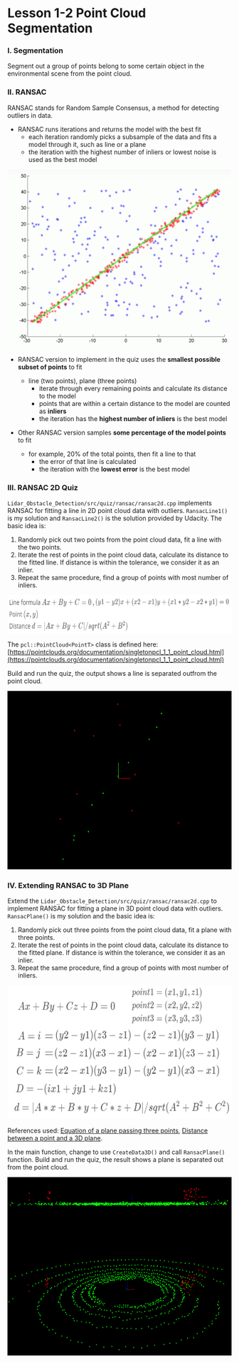 # Lesson 1-2 Point Cloud Segmentation

### I. Segmentation

Segment out a group of points belong to some certain object in the environmental scene from the point cloud.

### II. RANSAC

RANSAC stands for Random Sample Consensus, a method for detecting outliers in data.

- RANSAC runs iterations and returns the model with the best fit
    * each iteration randomly picks a subsample of the data and fits a model through it, such as line or a plane
    * the iteration with the highest number of inliers or lowest noise is used as the best model

<img src="media/ransac-line-model.png" width="800" height="400" />

- RANSAC version to implement in the quiz uses the **smallest possible subset of points** to fit
    * line (two points), plane (three points)
        + iterate through every remaining points and calculate its distance to the model
        + points that are within a certain distance to the model are counted as **inliers**
        + the iteration has the **highest number of inliers** is the best model

- Other RANSAC version samples **some percentage of the model points** to fit
    * for example, 20% of the total points, then fit a line to that
        + the error of that line is calculated
        + the iteration with the **lowest error** is the best model

### III. RANSAC 2D Quiz

`Lidar_Obstacle_Detection/src/quiz/ransac/ransac2d.cpp` implements RANSAC for fitting a line in 2D point cloud data with outliers. `RansacLine1()` is my solution and `RansacLine2()` is the solution provided by Udacity. The basic idea is:

1. Randomly pick out two points from the point cloud data, fit a line with the two points.
2. Iterate the rest of points in the point cloud data, calculate its distance to the fitted line. If distance is within the tolerance, we consider it as an inlier.
3. Repeat the same procedure, find a group of points with most number of inliers.

<img src="media/line-fitting-formula.JPG" width="600" height="85" />

The `pcl::PointCloud<PointT>` class is defined here: [https://pointclouds.org/documentation/singletonpcl_1_1_point_cloud.html](https://pointclouds.org/documentation/singletonpcl_1_1_point_cloud.html)

Build and run the quiz, the output shows a line is separated outfrom the point cloud.

<img src="media/ransac2d-quiz.png" width="800" height="400" />

### IV. Extending RANSAC to 3D Plane

Extend the `Lidar_Obstacle_Detection/src/quiz/ransac/ransac2d.cpp` to implement RANSAC for fitting a plane in 3D point cloud data with outliers. `RansacPlane()` is my solution and the basic idea is:

1. Randomly pick out three points from the point cloud data, fit a plane with three points.
2. Iterate the rest of points in the point cloud data, calculate its distance to the fitted plane. If distance is within the tolerance, we consider it as an inlier.
3. Repeat the same procedure, find a group of points with most number of inliers.

<img src="media/plane-fitting-formula.JPG" width="600" height="300" />

References used: [Equation of a plane passing three points](https://www.geeksforgeeks.org/program-to-find-equation-of-a-plane-passing-through-3-points/), [Distance between a point and a 3D plane](https://www.geeksforgeeks.org/distance-between-a-point-and-a-plane-in-3-d/?ref=lbp).

In the main function, change to use `CreateData3D()` and call `RansacPlane()` function. Build and run the quiz, the result shows a plane is separated out from the point cloud.

<img src="media/ransac3d-quiz.png" width="800" height="400" />
